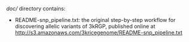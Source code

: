*doc/* directory contains:
* README-snp_pipeline.txt: the original step-by-step workflow for discovering allelic variants of 3kRGP, published online at http://s3.amazonaws.com/3kricegenome/README-snp_pipeline.txt
